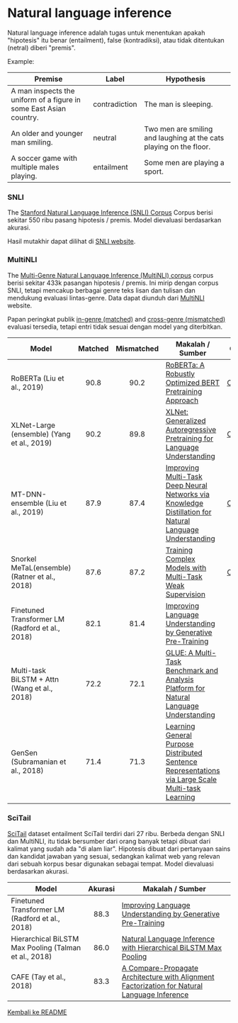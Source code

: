 # Natural language inference

Natural language inference adalah tugas untuk menentukan apakah "hipotesis" itu benar (entailment), false (kontradiksi), atau tidak ditentukan (netral) diberi "premis".

Example:

| Premise | Label | Hypothesis |
| --- | ---| --- |
| A man inspects the uniform of a figure in some East Asian country. | contradiction | The man is sleeping. |
| An older and younger man smiling. | neutral  | Two men are smiling and laughing at the cats playing on the floor. |
| A soccer game with multiple males playing. | entailment | Some men are playing a sport. |

### SNLI

The [Stanford Natural Language Inference (SNLI) Corpus](https://arxiv.org/abs/1508.05326)
Corpus berisi sekitar 550 ribu pasang hipotesis / premis. Model dievaluasi berdasarkan akurasi.

Hasil mutakhir dapat dilihat di [SNLI website](https://nlp.stanford.edu/projects/snli/).

### MultiNLI

The [Multi-Genre Natural Language Inference (MultiNLI) corpus](https://arxiv.org/abs/1704.05426)
corpus berisi sekitar 433k pasangan hipotesis / premis. Ini mirip dengan corpus SNLI, tetapi mencakup berbagai genre teks lisan dan tulisan dan mendukung evaluasi lintas-genre. Data dapat diunduh dari [MultiNLI](https://www.nyu.edu/projects/bowman/multinli/) website.

Papan peringkat publik [in-genre (matched)](https://www.kaggle.com/c/multinli-matched-open-evaluation/leaderboard) 
and [cross-genre (mismatched)](https://www.kaggle.com/c/multinli-mismatched-open-evaluation/leaderboard)
evaluasi tersedia, tetapi entri tidak sesuai dengan model yang diterbitkan.

| Model           | Matched  | Mismatched | Makalah / Sumber | Code | 
| ------------- | :-----:| :-----:| --- | --- |
| RoBERTa (Liu et al., 2019) | 90.8 | 90.2 | [RoBERTa: A Robustly Optimized BERT Pretraining Approach](https://arxiv.org/pdf/1907.11692.pdf) | [Official](https://github.com/pytorch/fairseq/blob/master/examples/roberta/README.md) |
| XLNet-Large (ensemble) (Yang et al., 2019) | 90.2 | 89.8 | [XLNet: Generalized Autoregressive Pretraining for Language Understanding](https://arxiv.org/pdf/1906.08237.pdf) | [Official](https://github.com/zihangdai/xlnet/) |
| MT-DNN-ensemble (Liu et al., 2019) | 87.9 | 87.4 | [Improving Multi-Task Deep Neural Networks via Knowledge Distillation for Natural Language Understanding](https://arxiv.org/pdf/1904.09482.pdf) | [Official](https://github.com/namisan/mt-dnn/) |
| Snorkel MeTaL(ensemble) (Ratner et al., 2018) | 87.6 | 87.2 | [Training Complex Models with Multi-Task Weak Supervision](https://arxiv.org/pdf/1810.02840.pdf) | [Official](https://github.com/HazyResearch/metal) |
| Finetuned Transformer LM (Radford et al., 2018) | 82.1 | 81.4 | [Improving Language Understanding by Generative Pre-Training](https://s3-us-west-2.amazonaws.com/openai-assets/research-covers/language-unsupervised/language_understanding_paper.pdf) | |
| Multi-task BiLSTM + Attn (Wang et al., 2018) | 72.2 | 72.1 | [GLUE: A Multi-Task Benchmark and Analysis Platform for Natural Language Understanding](https://arxiv.org/abs/1804.07461) | |
| GenSen (Subramanian et al., 2018) | 71.4 | 71.3 | [Learning General Purpose Distributed Sentence Representations via Large Scale Multi-task Learning](https://arxiv.org/abs/1804.00079) | |

### SciTail

[SciTail](http://ai2-website.s3.amazonaws.com/publications/scitail-aaai-2018_cameraready.pdf)
dataset entailment SciTail terdiri dari 27 ribu. Berbeda dengan SNLI dan MultiNLI, itu tidak bersumber dari orang banyak tetapi dibuat dari kalimat yang sudah ada "di alam liar". Hipotesis dibuat dari pertanyaan sains dan kandidat jawaban yang sesuai, sedangkan kalimat web yang relevan dari sebuah korpus besar digunakan sebagai tempat. Model dievaluasi berdasarkan akurasi.



| Model           | Akurasi   |  Makalah / Sumber |
| ------------- | :-----:| --- |
| Finetuned Transformer LM (Radford et al., 2018) | 88.3 | [Improving Language Understanding by Generative Pre-Training](https://s3-us-west-2.amazonaws.com/openai-assets/research-covers/language-unsupervised/language_understanding_paper.pdf) 
| Hierarchical BiLSTM Max Pooling (Talman et al., 2018) | 86.0 | [Natural Language Inference with Hierarchical BiLSTM Max Pooling](https://arxiv.org/abs/1808.08762)
| CAFE (Tay et al., 2018) | 83.3 | [A Compare-Propagate Architecture with Alignment Factorization for Natural Language Inference](https://arxiv.org/abs/1801.00102) |

[Kembali ke README](../README.md)
